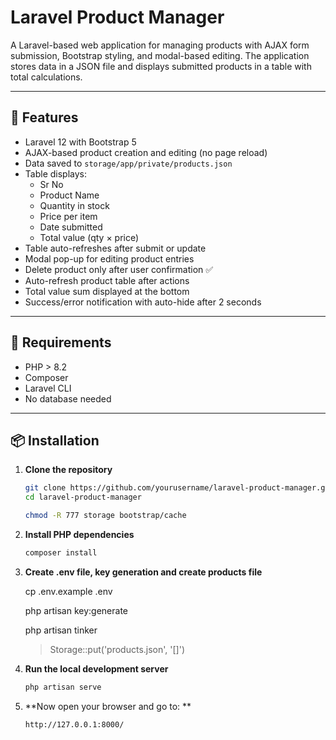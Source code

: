 # Laravel Product Manager

A Laravel-based web application for managing products with AJAX form submission, Bootstrap styling, and modal-based editing. The application stores data in a JSON file and displays submitted products in a table with total calculations.

---

## 🚀 Features

- Laravel 12 with Bootstrap 5
- AJAX-based product creation and editing (no page reload)
- Data saved to `storage/app/private/products.json`
- Table displays:
  - Sr No
  - Product Name
  - Quantity in stock
  - Price per item
  - Date submitted
  - Total value (qty × price)
- Table auto-refreshes after submit or update
- Modal pop-up for editing product entries
- Delete product only after user confirmation ✅
- Auto-refresh product table after actions
- Total value sum displayed at the bottom
- Success/error notification with auto-hide after 2 seconds

---

## 🧱 Requirements

- PHP > 8.2
- Composer
- Laravel CLI
- No database needed
---

## 📦 Installation

1. **Clone the repository**
   ```bash
   git clone https://github.com/yourusername/laravel-product-manager.git
   cd laravel-product-manager

   chmod -R 777 storage bootstrap/cache

2. **Install PHP dependencies**
    ```bash
    composer install

3. **Create .env file, key generation and create products file**

    cp .env.example .env

    php artisan key:generate

    php artisan tinker
    > Storage::put('products.json', '[]')

4. **Run the local development server**
    ```bash
    php artisan serve

5. **Now open your browser and go to: **
    ```
    http://127.0.0.1:8000/

